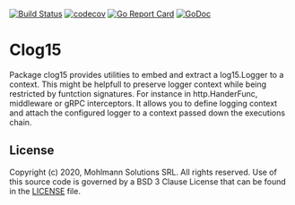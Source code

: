 [![Build Status](https://travis-ci.org/usrpro/clog15.svg?branch=master)](https://travis-ci.org/usrpro/clog15)
[![codecov](https://codecov.io/gh/usrpro/clog15/branch/master/graph/badge.svg)](https://codecov.io/gh/usrpro/clog15)
[![Go Report Card](https://goreportcard.com/badge/github.com/usrpro/clog15)](https://goreportcard.com/report/github.com/usrpro/clog15)
[![GoDoc](https://godoc.org/github.com/usrpro/clog15?status.svg)](https://godoc.org/github.com/usrpro/clog15)

# Clog15

Package clog15 provides utilities to embed and extract a log15.Logger to a context.
This might be helpfull to preserve logger context while being restricted by funtction signatures.
For instance in http.HanderFunc, middleware or gRPC interceptors.
It allows you to define logging context and attach the configured logger to a context
passed down the executions chain.

## License
Copyright (c) 2020, Mohlmann Solutions SRL. All rights reserved.
Use of this source code is governed by a BSD 3 Clause License that can be found in the [LICENSE](LICENSE) file.
